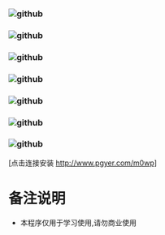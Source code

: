 ### ![github](https://github.com/liyueliang/BaiduImgShow/blob/master/screenpng/1.png?raw=true)  
### ![github](https://github.com/liyueliang/BaiduImgShow/blob/master/screenpng/2.png?raw=true)  
### ![github](https://github.com/liyueliang/BaiduImgShow/blob/master/screenpng/3.png?raw=true)  
### ![github](https://github.com/liyueliang/BaiduImgShow/blob/master/screenpng/4.png?raw=true)  
### ![github](https://github.com/liyueliang/BaiduImgShow/blob/master/screenpng/5.png?raw=true)  
### ![github](https://github.com/liyueliang/BaiduImgShow/blob/master/screenpng/6.png?raw=true)  
### ![github](https://github.com/liyueliang/BaiduImgShow/blob/master/screenpng/7.png?raw=true)  

[点击连接安装 http://www.pgyer.com/m0wp]
# 备注说明
 * 本程序仅用于学习使用,请勿商业使用
